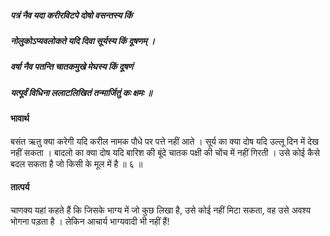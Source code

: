 ##### पत्रं नैव यदा करीरविटपे दोषो वसन्तस्य किं
##### नोलुकोऽप्यवलोकते यदि दिवा सूर्यस्य किं दूषणम् ।
##### वर्षा नैव पतन्ति चातकमुखे मेघस्य किं दूषणं
##### यत्पूर्वं विधिना ललाटलिखितं तन्मार्जितुं कः क्षमः ॥

#### भावार्थ

बसंत ऋतु क्या करेगी यदि करील नामक पौधे पर पत्ते नहीं आते । सूर्य का क्या दोष यदि उल्लू दिन में देख नहीं सकता । बादलो का क्या दोष यदि बारिश की बूंदे चातक पक्षी की चोंच में नहीं गिरती । उसे कोई कैसे बदल सकता है जो किसी के मूल में है ॥ ६ ॥

#### तात्पर्य

चाणक्य यहां कहते हैं कि जिसके भाग्य में जो कुछ लिखा है, उसे कोई नहीं मिटा सकता, वह उसे अवश्य भोगना पड़ता है । लेकिन आचार्य भाग्यवादी भी नहीं हैं!